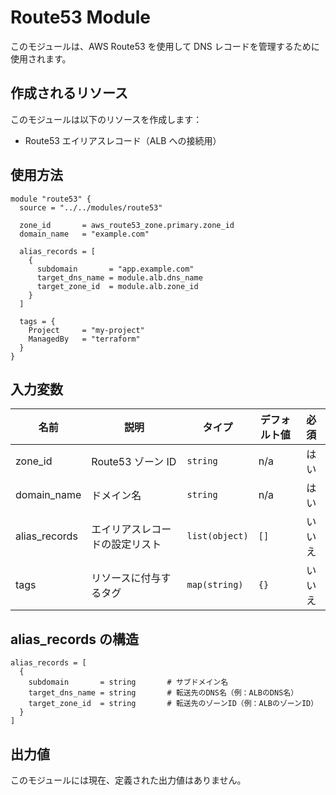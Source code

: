 # Route53 Module

このモジュールは、AWS Route53 を使用して DNS レコードを管理するために使用されます。

## 作成されるリソース

このモジュールは以下のリソースを作成します：

- Route53 エイリアスレコード（ALB への接続用）

## 使用方法

```hcl
module "route53" {
  source = "../../modules/route53"

  zone_id       = aws_route53_zone.primary.zone_id
  domain_name   = "example.com"

  alias_records = [
    {
      subdomain       = "app.example.com"
      target_dns_name = module.alb.dns_name
      target_zone_id  = module.alb.zone_id
    }
  ]

  tags = {
    Project     = "my-project"
    ManagedBy   = "terraform"
  }
}
```

## 入力変数

| 名前          | 説明                           | タイプ         | デフォルト値 |  必須  |
| ------------- | ------------------------------ | -------------- | ------------ | :----: |
| zone_id       | Route53 ゾーン ID              | `string`       | n/a          |  はい  |
| domain_name   | ドメイン名                     | `string`       | n/a          |  はい  |
| alias_records | エイリアスレコードの設定リスト | `list(object)` | `[]`         | いいえ |
| tags          | リソースに付与するタグ         | `map(string)`  | `{}`         | いいえ |

## alias_records の構造

```hcl
alias_records = [
  {
    subdomain       = string       # サブドメイン名
    target_dns_name = string       # 転送先のDNS名（例：ALBのDNS名）
    target_zone_id  = string       # 転送先のゾーンID（例：ALBのゾーンID）
  }
]
```

## 出力値

このモジュールには現在、定義された出力値はありません。
